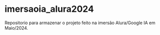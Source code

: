 # imersaoia_alura2024
Repositorio para armazenar o projeto feito na imersão Alura/Google IA em Maio/2024.
